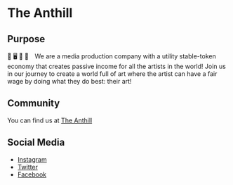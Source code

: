# The Anthill

## Purpose

🎵 🖥 🎸 🎨 We are a media production company with a utility stable-token economy that creates passive income for all the artists in the world! Join us in our journey to create a world full of art where the artist can have a fair wage by doing what they do best: their art!

## Community
You can find us at [The Anthill](https://www.theanthill.io "The Anthill")

## Social Media

* [Instagram](https://www.instagram.com/wetheanthill/ "The Anthill Instagram")
* [Twitter](https://twitter.com/wetheanthill "The Anthill Twitter")
* [Facebook](https://www.facebook.com/wetheanthill "The Anthill Facebook")

<!---
theanthill/theanthill is a ✨ special ✨ repository because its `README.md` (this file) appears on your GitHub profile.
You can click the Preview link to take a look at your changes.
--->
